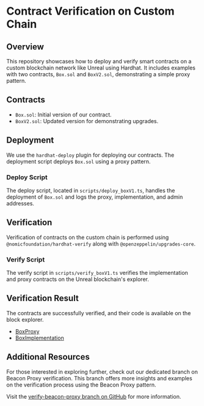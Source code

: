 # Contract Verification on Custom Chain

## Overview

This repository showcases how to deploy and verify smart contracts on a custom blockchain network like Unreal using Hardhat. It includes examples with two contracts, `Box.sol` and `BoxV2.sol`, demonstrating a simple proxy pattern.

## Contracts

- `Box.sol`: Initial version of our contract.
- `BoxV2.sol`: Updated version for demonstrating upgrades.

## Deployment

We use the `hardhat-deploy` plugin for deploying our contracts. The deployment script deploys `Box.sol` using a proxy pattern.

### Deploy Script

The deploy script, located in `scripts/deploy_boxV1.ts`, handles the deployment of `Box.sol` and logs the proxy, implementation, and admin addresses.

## Verification

Verification of contracts on the custom chain is performed using `@nomicfoundation/hardhat-verify` along with `@openzeppelin/upgrades-core`.

### Verify Script

The verify script in `scripts/verify_boxV1.ts` verifies the implementation and proxy contracts on the Unreal blockchain's explorer.

## Verification Result

The contracts are successfully verified, and their code is available on the block explorer.

- [BoxProxy](https://unreal.blockscout.com/address/0xe3689ABC2F6648BA8be68cE41620988C4e2708bd)
- [BoxImplementation](https://unreal.blockscout.com/address/0x7b8d30c0F605fCa77F2ec04661C11c369f630753#code)

## Additional Resources

For those interested in exploring further, check out our dedicated branch on Beacon Proxy verification. This branch offers more insights and examples on the verification process using the Beacon Proxy pattern.

Visit the [verify-beacon-proxy branch on GitHub](https://github.com/gelatodigital/verify-simple-proxy/tree/verify-beacon-proxy) for more information.
